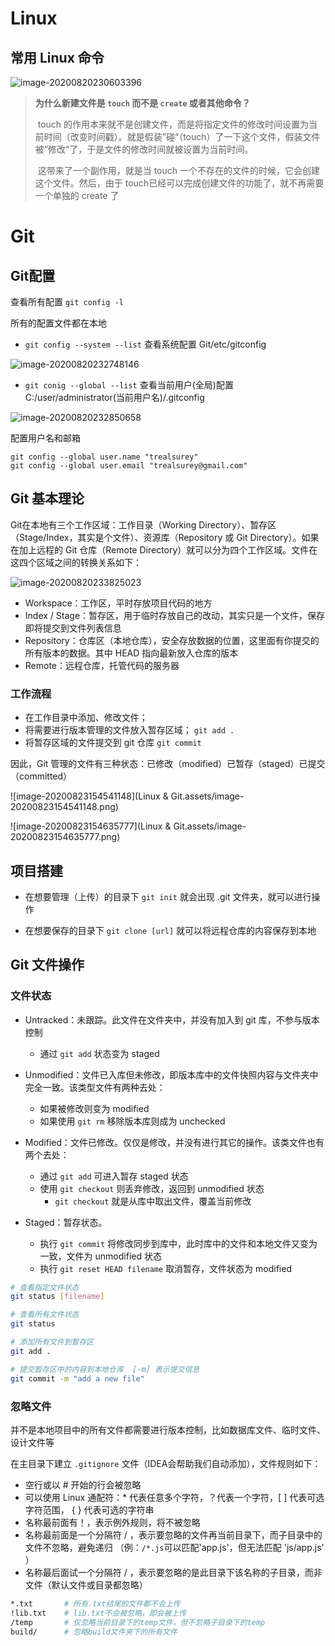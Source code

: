 # Linux

## 常用 Linux 命令

![image-20200820230603396](C:\Users\lilq32070\AppData\Roaming\Typora\typora-user-images\image-20200820230603396.png)

> **为什么新建文件是 `touch` 而不是 `create` 或者其他命令？**
>
> ​	touch 的作用本来就不是创建文件，而是将指定文件的修改时间设置为当前时间（改变时间戳）。就是假装”碰“（touch）了一下这个文件，假装文件被”修改“了，于是文件的修改时间就被设置为当前时间。
>
> ​	这带来了一个副作用，就是当 touch 一个不存在的文件的时候，它会创建这个文件。然后，由于 touch已经可以完成创建文件的功能了，就不再需要一个单独的 create 了



# Git 

## Git配置

查看所有配置 `git config -l` 

所有的配置文件都在本地

- `git config --system --list` 查看系统配置	Git/etc/gitconfig

![image-20200820232748146](C:\Users\lilq32070\AppData\Roaming\Typora\typora-user-images\image-20200820232748146.png)

- `git conig --global --list` 查看当前用户(全局)配置	C:/user/administrator(当前用户名)/.gitconfig

![image-20200820232850658](C:\Users\lilq32070\AppData\Roaming\Typora\typora-user-images\image-20200820232850658.png)

配置用户名和邮箱

```shell
git config --global user.name "trealsurey"
git config --global user.email "trealsurey@gmail.com"
```



## Git 基本理论

Git在本地有三个工作区域：工作目录（Working Directory）、暂存区（Stage/Index，其实是个文件）、资源库（Repository 或 Git Directory）。如果在加上远程的 Git 仓库（Remote Directory）就可以分为四个工作区域。文件在这四个区域之间的转换关系如下：

![image-20200820233825023](C:\Users\lilq32070\AppData\Roaming\Typora\typora-user-images\image-20200820233825023.png)

- Workspace：工作区，平时存放项目代码的地方
- Index / Stage：暂存区，用于临时存放自己的改动，其实只是一个文件，保存即将提交到文件列表信息
- Repository：仓库区（本地仓库），安全存放数据的位置，这里面有你提交的所有版本的数据。其中 HEAD 指向最新放入仓库的版本
- Remote：远程仓库，托管代码的服务器

 ### 工作流程

- 在工作目录中添加、修改文件；
- 将需要进行版本管理的文件放入暂存区域； `git add .` 
- 将暂存区域的文件提交到 git 仓库  `git commit` 

因此，Git 管理的文件有三种状态：已修改（modified）已暂存（staged）已提交（committed）

![image-20200823154541148](Linux & Git.assets/image-20200823154541148.png)

![image-20200823154635777](Linux & Git.assets/image-20200823154635777.png)



## 项目搭建

- 在想要管理（上传）的目录下 `git init` 就会出现 .git 文件夹，就可以进行操作

- 在想要保存的目录下 `git clone [url]` 就可以将远程仓库的内容保存到本地



## Git 文件操作

### 文件状态

- Untracked：未跟踪。此文件在文件夹中，并没有加入到 git 库，不参与版本控制

  - 通过 ` git add ` 状态变为 staged
- Unmodified：文件已入库但未修改，即版本库中的文件快照内容与文件夹中完全一致。该类型文件有两种去处：

  - 如果被修改则变为 modified
  - 如果使用 `git rm` 移除版本库则成为 unchecked
- Modified：文件已修改。仅仅是修改，并没有进行其它的操作。该类文件也有两个去处：
  - 通过 `git add` 可进入暂存 staged 状态
  - 使用 `git checkout` 则丢弃修改，返回到 unmodified 状态
    - `git checkout` 就是从库中取出文件，覆盖当前修改
- Staged：暂存状态。
  - 执行 `git commit` 将修改同步到库中，此时库中的文件和本地文件又变为一致，文件为 unmodified 状态
  - 执行 `git reset HEAD filename` 取消暂存，文件状态为 modified

```bash
# 查看指定文件状态
git status [filename]

# 查看所有文件状态
git status

# 添加所有文件到暂存区
git add .

# 提交暂存区中的内容到本地仓库  [-m] 表示提交信息
git commit -m "add a new file"
```



### 忽略文件

并不是本地项目中的所有文件都需要进行版本控制，比如数据库文件、临时文件、设计文件等

在主目录下建立 `.gitignore` 文件（IDEA会帮助我们自动添加），文件规则如下：

- 空行或以 # 开始的行会被忽略
- 可以使用 Linux 通配符：* 代表任意多个字符，？代表一个字符，[ ] 代表可选字符范围， { } 代表可选的字符串
- 名称最前面有！，表示例外规则，将不被忽略
- 名称最前面是一个分隔符 / ，表示要忽略的文件再当前目录下，而子目录中的文件不忽略，避免递归 （例：`/*.js`可以匹配'app.js'，但无法匹配 'js/app.js' ）
- 名称最后面试一个分隔符 / ，表示要忽略的是此目录下该名称的子目录，而非文件（默认文件或目录都忽略）

``` bash
*.txt		# 所有.txt结尾的文件都不会上传
!lib.txt	# lib.txt不会被忽略，即会被上传
/temp		# 仅忽略当前目录下的temp文件，但不忽略子目录下的temp
build/		# 忽略build文件夹下的所有文件
```

